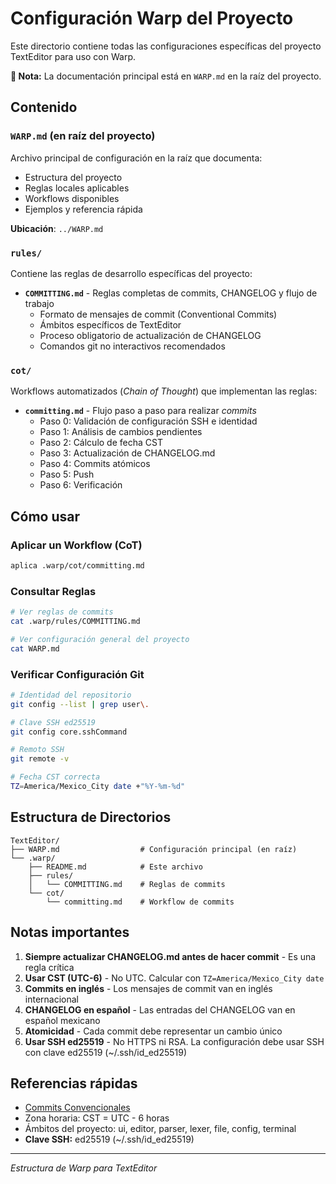 # Configuración Warp del Proyecto

Este directorio contiene todas las configuraciones específicas del proyecto TextEditor para uso con Warp.

**📌 Nota:** La documentación principal está en `WARP.md` en la raíz del proyecto.

## Contenido

### `WARP.md` (en raíz del proyecto)
Archivo principal de configuración en la raíz que documenta:
- Estructura del proyecto
- Reglas locales aplicables
- Workflows disponibles
- Ejemplos y referencia rápida

**Ubicación**: `../WARP.md`

### `rules/`
Contiene las reglas de desarrollo específicas del proyecto:

- **`COMMITTING.md`** - Reglas completas de commits, CHANGELOG y flujo de trabajo
  - Formato de mensajes de commit (Conventional Commits)
  - Ámbitos específicos de TextEditor
  - Proceso obligatorio de actualización de CHANGELOG
  - Comandos git no interactivos recomendados

### `cot/`
Workflows automatizados (*Chain of Thought*) que implementan las reglas:

- **`committing.md`** - Flujo paso a paso para realizar *commits*
  - Paso 0: Validación de configuración SSH e identidad
  - Paso 1: Análisis de cambios pendientes
  - Paso 2: Cálculo de fecha CST
  - Paso 3: Actualización de CHANGELOG.md
  - Paso 4: Commits atómicos
  - Paso 5: Push
  - Paso 6: Verificación

## Cómo usar

### Aplicar un Workflow (CoT)

```bash
aplica .warp/cot/committing.md
```

### Consultar Reglas

```bash
# Ver reglas de commits
cat .warp/rules/COMMITTING.md

# Ver configuración general del proyecto
cat WARP.md
```

### Verificar Configuración Git

```bash
# Identidad del repositorio
git config --list | grep user\.

# Clave SSH ed25519
git config core.sshCommand

# Remoto SSH
git remote -v

# Fecha CST correcta
TZ=America/Mexico_City date +"%Y-%m-%d"
```

## Estructura de Directorios

```
TextEditor/
├── WARP.md                  # Configuración principal (en raíz)
└── .warp/
    ├── README.md            # Este archivo
    ├── rules/
    │   └── COMMITTING.md    # Reglas de commits
    └── cot/
        └── committing.md    # Workflow de commits
```

## Notas importantes

1. **Siempre actualizar CHANGELOG.md antes de hacer commit** - Es una regla crítica
2. **Usar CST (UTC-6)** - No UTC. Calcular con `TZ=America/Mexico_City date`
3. **Commits en inglés** - Los mensajes de commit van en inglés internacional
4. **CHANGELOG en español** - Las entradas del CHANGELOG van en español mexicano
5. **Atomicidad** - Cada commit debe representar un cambio único
6. **Usar SSH ed25519** - No HTTPS ni RSA. La configuración debe usar SSH con clave ed25519 (~/.ssh/id_ed25519)

## Referencias rápidas

- [Commits Convencionales](https://www.conventionalcommits.org/en/v1.0.0/)
- Zona horaria: CST = UTC - 6 horas
- Ámbitos del proyecto: ui, editor, parser, lexer, file, config, terminal
- **Clave SSH:** ed25519 (~/.ssh/id_ed25519)

---

*Estructura de Warp para TextEditor*
